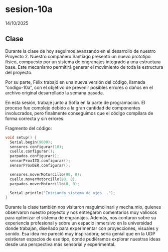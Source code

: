# sesion-10a
14/10/2025

## Clase

Durante la clase de hoy seguimos avanzando en el desarrollo de nuestro Proyecto 2. Nuestro compañero Santiago presentó un nuevo prototipo físico, compuesto por un sistema de engranajes integrado a una estructura base. Este mecanismo permitirá generar el movimiento de toda la estructura del proyecto.

Por su parte, Félix trabajó en una nueva versión del código, llamada “codigo-10a”, con el objetivo de prevenir posibles errores o daños en el archivo original desarrollado la semana pasada.

En esta sesión, trabajé junto a Sofía en la parte de programación. El proceso fue complejo debido a la gran cantidad de componentes involucrados, pero finalmente conseguimos que el código compilara de forma correcta y sin errores.

Fragmento del código:
```cpp
void setup() {
  Serial.begin(9600);
  sensores.configurar(10);
  cuello.configurar();
  parpados.configurar();
  sensorProxIZQ.configurar();
  sensorProxDER.configurar();

  sensores.moverMotorcillo(90, 0);
  cuello.moverMotorcillo(90, 0);
  parpados.moverMotorcillo(0, 0);

  Serial.println("Iniciando sistema de ojos...");
}
```

Durante la clase también nos visitaron maguimolinari y mecha.mio, quienes observaron nuestro proyecto y nos entregaron comentarios muy valiosos para optimizar el sistema de engranajes. Además, nos contaron sobre su experiencia profesional y sobre un espacio inmersivo en la universidad donde trabajan, diseñado para experimentar con proyecciones, visuales y sonido. Esa idea me pareció muy inspiradora; sería genial que en la UDP existieran espacios de ese tipo, donde pudiéramos explorar nuestras ideas desde una perspectiva más sensorial y experimental.

